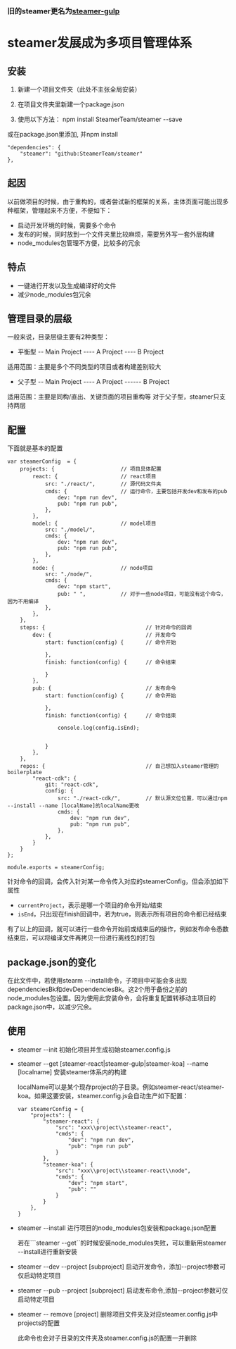 ### 旧的steamer更名为[steamer-gulp](https://github.com/SteamerTeam/steamer-gulp)

# steamer发展成为多项目管理体系

## 安装

1. 新建一个项目文件夹（此处不主张全局安装）

2. 在项目文件夹里新建一个package.json

3. 使用以下方法：
npm install SteamerTeam/steamer --save

或在package.json里添加, 并npm install

```
"dependencies": {
    "steamer": "github:SteamerTeam/steamer"
},
```

## 起因
以前做项目的时候，由于重构的，或者尝试新的框架的关系，主体页面可能出现多种框架，管理起来不方便，不便如下：
* 启动开发环境的时候，需要多个命令
* 发布的时候，同时放到一个文件夹里比较麻烦，需要另外写一套外层构建
* node_modules包管理不方便，比较多的冗余

## 特点
* 一键进行开发以及生成编译好的文件
* 减少node_modules包冗余

## 管理目录的层级
一般来说，目录层级主要有2种类型：

* 平衡型
-- Main Project
---- A Project
---- B Project

适用范围：主要是多个不同类型的项目或者构建差别较大

* 父子型
-- Main Project
---- A Project
------ B Project

适用范围：主要是同构/直出、关键页面的项目重构等
对于父子型，steamer只支持两层


## 配置

下面就是基本的配置
```
var steamerConfig  = {
	projects: {   					// 项目具体配置
		react: {  					// react项目
			src: "./react/",		// 源代码文件夹
			cmds: {					// 运行命令，主要包括开发dev和发布的pub
				dev: "npm run dev", 
				pub: "npm run pub",
			},
		},
		model: {					// model项目
			src: "./model/",
			cmds: {
				dev: "npm run dev",
				pub: "npm run pub",
			},
		},
		node: {						// node项目
			src: "./node/",
			cmds: {
				dev: "npm start",
				pub: " ",			// 对于一些node项目，可能没有这个命令，因为不用编译
			},
		},
	},
	steps: {								// 针对命令的回调
		dev: {								// 开发命令
			start: function(config) {		// 命令开始

			},
			finish: function(config) {		// 命令结束
				
			}
		},
		pub: {								// 发布命令
			start: function(config) {		// 命令开始
				
			},
			finish: function(config) {      // 命令结束
				
				console.log(config.isEnd);


			}
		},
	},
	repos: {							    // 自己想加入steamer管理的boilerplate
        "react-cdk": { 
            git: "react-cdk",
            config: {
                src: "./react-cdk/",		// 默认源文位位置，可以通过npm --install --name [localName]的localName更改
                cmds: {
                    dev: "npm run dev", 
                    pub: "npm run pub",
                },
            },
        }
    }
};

module.exports = steamerConfig;
```

针对命令的回调，会传入针对某一命令传入对应的steamerConfig，但会添加如下属性

* ```currentProject```，表示是哪一个项目的命令开始/结束
* ```isEnd```，只出现在finish回调中，若为true，则表示所有项目的命令都已经结束

有了以上的回调，就可以进行一些命令开始前或结束后的操作，例如发布命令悉数结束后，可以将编译文件再拷贝一份进行离线包的打包


## package.json的变化
在此文件中，若使用stearm --install命令，子项目中可能会多出现dependenciesBk和devDependenciesBk。这2个用于备份之前的node_modules包设置。因为使用此安装命令，会将重复配置转移动主项目的package.json中，以减少冗余。


## 使用

* steamer --init 初始化项目并生成初始steamer.config.js


* steamer --get [steamer-react|steamer-gulp|steamer-koa] --name [localname] 安装steamer体系内的构建
	
	localName可以是某个现存project的子目录。例如steamer-react/steamer-koa。如果这要安装，steamer.config.js会自动生产如下配置：

	```
	var steamerConfig = {
	    "projects": {
	        "steamer-react": {
	            "src": "xxx\\project\\steamer-react",
	            "cmds": {
	                "dev": "npm run dev",
	                "pub": "npm run pub"
	            }
	        },
	        "steamer-koa": {
	            "src": "xxx\\project\\steamer-react\\node",
	            "cmds": {
	                "dev": "npm start",
	                "pub": ""
	            }
	        }
	    },
	}
	```

* steamer --install 进行项目的node_modules包安装和package.json配置
	
	若在```steamer --get``的时候安装node_modules失败，可以重新用steamer --install进行重新安装


* steamer --dev --project [subproject] 启动开发命令，添加--project参数可仅启动特定项目


* steamer --pub --project [subproject] 启动发布命令,添加--project参数可仅启动特定项目


* steamer -- remove [project] 删除项目文件夹及对应steamer.config.js中projects的配置
	
	此命令也会对子目录的文件夹及steamer.config.js的配置一并删除




